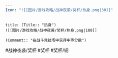 ```yaml
---
Icon: "![[图片/游戏攻略/战神夜袭/奖杯/热身.png|30]]"
---
```

```ad-common-bronze-trophy
title: (Title:: "热身")
![[图片/游戏攻略/战神夜袭/奖杯/热身.png|100]]

(Comment:: "在战斗竞技场中获得中等分数")
```

#战神夜袭/奖杯 #奖杯 #奖杯/铜
